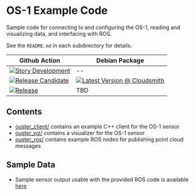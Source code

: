 # OS-1 Example Code
Sample code for connecting to and configuring the OS-1, reading and visualizing
data, and interfacing with ROS.

See the `README.md` in each subdirectory for details.


| Github Action  | Debian Package |
| ------------- | ------------- |
| [![Story Development](https://github.com/AutoModality/ouster_example/workflows/Story%20Development/badge.svg)](https://github.com/AutoModality/ouster_example/actions?query=workflow%3A%22Story+Development%22) | --  |
| [![Release Candidate](https://github.com/AutoModality/ouster_example/workflows/Release%20Candidate/badge.svg)](https://github.com/AutoModality/ouster_example/actions)  | [![Latest Version @ Cloudsmith](https://api-prd.cloudsmith.io/badges/version/automodality/dev/deb/ros-kinetic-am-ouster/latest/d=ubuntu%252Fxenial;t=1/?render=true&badge_token=gAAAAABeK1Aoz_Jygzl0L-9q4ZfB8NO8MXSiM3CB1AG6Lh7mHtwjjXaP0MrSgvhwxjlkOwax2Te7PHnlZMDXkkfSA52wWfjkRTiuU_ZD5xcaxgImwJTKW_k%3D)](https://cloudsmith.io/~automodality/repos/dev/packages/detail/deb/ros-kinetic-am-ouster/latest/d=ubuntu%252Fxenial;t=1/)  |
| [![Release](https://github.com/AutoModality/ouster_example/workflows/Release/badge.svg)](https://github.com/AutoModality/ouster_example/actions?query=workflow%3A%22Release)  | TBD |



## Contents
* [ouster_client/](ouster_client/README.md) contains an example C++ client for the OS-1 sensor
* [ouster_viz/](ouster_viz/README.md) contains a visualizer for the OS-1 sensor
* [ouster_ros/](ouster_ros/README.md) contains example ROS nodes for publishing point cloud messages

## Sample Data
* Sample sensor output usable with the provided ROS code is available
  [here](https://data.ouster.io/sample-data-1.12)
